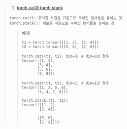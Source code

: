 > 1. [torch.cat과 torch.stack](https://discuss.pytorch.kr/t/torch-cat-torch-stack/26)
> ```
> torch.cat(): 주어진 차원을 기준으로 주어진 텐서들을 붙이는 것
> torch.stack(): 새로운 차원으로 주어진 텐서들을 붙이는 것
> ```
>> 예제
>> ```
>> t1 = torch.tensor([[1, 2], [3, 4]])
>> t2 = torch.tensor([[5, 6], [7, 8]])
>>
>> torch.cat((t1, t2), dim=0) # dim=0인 경우
>> tensor([[1, 2],
>>        [3, 4],
>>        [5, 6],
>>        [7, 8]])
>>
>> torch.cat((t1, t2), dim=1) # dim=1인 경우
>> tensor([[1, 2, 5, 6],
>>        [3, 4, 7, 8]])
>>
>> torch.stack((t1, t2))
>> tensor([[[1, 2],
>>         [3, 4]],
>> 
>>        [[5, 6],
>>         [7, 8]]])
>> ```
